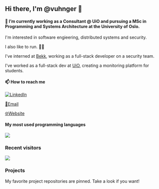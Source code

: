 ## Hi there, I'm @vuhnger 👋

#### 🔭 I’m currently working as a Consultant @ UiO and pursuing a MSc in Programming and Systems Architecture at the University of Oslo.

I'm interested in software engieering, distributed systems and security.

I also like to run. 🏃‍♂️

I've interned at [Bekk](https://www.bekk.no/), working as a full-stack developer on a security team.

I've worked as a full-stack dev at [UiO](https://www.mn.uio.no/ifi/english/index.html), creating a monitoring platform for students.

#### 📫 How to reach me

[![LinkedIn](https://img.shields.io/badge/LinkedIn-%230077B5.svg?logo=linkedin&logoColor=white)](https://linkedin.com/in/victoruhnger)

[📧Email](mailto:victou@ifi.uio.no)

[🌐Website](https://www.vuhnger.dev/home)

#### My most used programming languages
![](https://github-readme-stats.vercel.app/api/top-langs/?username=vuhnger&theme=dark&hide_border=false&include_all_commits=false&count_private=false&layout=compact)

### Recent visitors

[![](https://visitcount.itsvg.in/api?id=vuhnger&icon=2&color=12)](https://visitcount.itsvg.in)

### Projects

My favorite project repositories are pinned. Take a look if you want!
